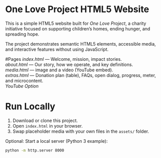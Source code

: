 # One Love Project HTML5 Website

This is a simple HTML5 website built for *One Love Project*, a charity initiative focused on supporting children’s homes, ending hunger, and spreading hope.  

The project demonstrates semantic HTML5 elements, accessible media, and interactive features without using JavaScript.

#Pages
*index.html* — Welcome, mission, impact stories.  
*about.html* — Our story, how we operate, and key definitions.  
*media.html* — image and a video (YouTube embed).  
*extras.html* — Donation plan (table), FAQs, open dialog, progress, meter, and microcontent.  
 *YouTube Option*  

# Run Locally
1. Download or clone this project.  
2. Open `index.html` in your browser.  
3. Swap placeholder media with your own files in the `assets/` folder.  

Optional: Start a local server (Python 3 example):
```bash
python -m http.server 8000

